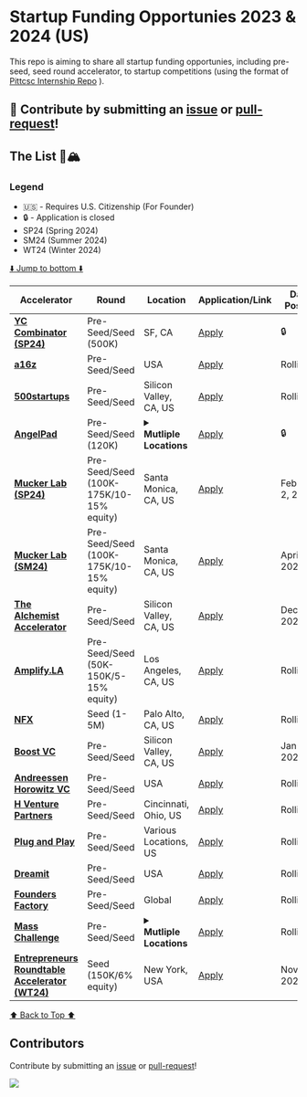 # Startup Funding Opportunies 2023 & 2024 (US)

This repo is aiming to share all startup funding opportunies, including pre-seed, seed round accelerator, to startup competitions (using the format of <a href="https://github.com/SimplifyJobs/Summer2024-Internships">Pittcsc Internship Repo</a> ).

🙏 **Contribute** by submitting an [issue](https://github.com/CoderJeffrey/Startup-funding-opportunities/issues/new/choose) or [pull-request](https://github.com/CoderJeffrey/Startup-funding-opportunities/pulls)!
---

## The List 🚴🏔

### Legend
 - 🇺🇸 - Requires U.S. Citizenship (For Founder)
 - 🔒 - Application is closed
 - SP24 (Spring 2024)
 - SM24 (Summer 2024)
 - WT24 (Winter 2024)

[⬇️ Jump to bottom ⬇️](https://github.com/CoderJeffrey/Startup-funding-opportunities#Contributors)
<!-- Please leave a one line gap between this and the table TABLE_START (DO NOT CHANGE THIS LINE) -->

| Accelerator | Round | Location | Application/Link | Date Posted |
| ------- | ---- | -------- | ---------------- | ----------- |
| **[YC Combinator (SP24)](https://www.ycombinator.com/apply)** | Pre-Seed/Seed (500K) | SF, CA | <a href="https://www.ycombinator.com/apply">Apply</a> | 🔒 |
| **[a16z](https://info.a16z.com/TxO-Application-Form.html)** | Pre-Seed/Seed | USA | <a href="https://info.a16z.com/TxO-Application-Form.html">Apply</a> |  Rolling |
| **[500startups](http://500.co)** | Pre-Seed/Seed | Silicon Valley, CA, US | [Apply](http://500.co) | Rolling |
| **[AngelPad](http://angelpad.com/)** | Pre-Seed/Seed (120K) | <details><summary>**Mutliple Locations**</summary>San Francisco, CA<br>New York, NY, US</details>| <a href="http://angelpad.com/">Apply</a> | 🔒 |
| **[Mucker Lab (SP24)](http://muckerlab.com)** | Pre-Seed/Seed (100K-175K/10-15% equity) | Santa Monica, CA, US | <a href="https://airtable.com/appCBXWRvcmsRBylG/shr9wDy6T7sY8O72u">Apply</a> | February 2, 2024 |
| **[Mucker Lab (SM24)](http://muckerlab.com)** | Pre-Seed/Seed (100K-175K/10-15% equity) | Santa Monica, CA, US | <a href="https://airtable.com/appCBXWRvcmsRBylG/shr9wDy6T7sY8O72u">Apply</a> | April 26, 2024 |
| **[The Alchemist Accelerator](http://www.alchemistaccelerator.com/)** | Pre-Seed/Seed | Silicon Valley, CA, US | <a href="https://www.alchemistaccelerator.com/apply?hsCtaTracking=158cbd02-6c3d-4216-bc77-8041cac65ee1%7C09bb0443-2928-405b-ba25-3831dbfaebce">Apply</a> | Dec 29, 2023 |
| **[Amplify.LA](http://amplify.la)** | Pre-Seed/Seed (50K-150K/5-15% equity) | Los Angeles, CA, US | <a href="https://amplify.la/contact/">Apply</a> | Rolling |
| **[NFX](http://www.nfx.com/company/growth)** | Seed (1-5M) | Palo Alto, CA, US | <a href="https://signal.nfx.com/login">Apply</a> | Rolling |
| **[Boost VC](http://www.boost.vc)** | Pre-Seed/Seed | Silicon Valley, CA, US | <a href="https://boostvc.submittable.com/submit">Apply</a> | Jan 2024 |
| **[Andreessen Horowitz VC](https://a16z.com/)** | Pre-Seed/Seed | USA | <a href="https://info.a16z.com/TxO-Application-Form.html">Apply</a> | Rolling | 
| **[H Venture Partners](https://h.ventures/)** | Pre-Seed/Seed | Cincinnati, Ohio, US | <a href="https://h.ventures/pitch-us">Apply</a> | Rolling |
| **[Plug and Play](https://www.plugandplaytechcenter.com/)** | Pre-Seed/Seed | Various Locations, US | <a href="https://www.plugandplaytechcenter.com/join/">Apply</a> | Rolling |
| **[Dreamit](https://www.dreamit.com/)** | Pre-Seed/Seed | USA | <a href="https://www.dreamit.com/getstarted">Apply</a> | Rolling |
| **[Founders Factory](https://foundersfactory.com/)** | Pre-Seed/Seed | Global | <a href="https://foundersfactory.com/">Apply</a> | Rolling |
| **[Mass Challenge](https://masschallenge.org/)** | Pre-Seed/Seed | <details><summary>**Mutliple Locations**</summary>Boston, MA<br>Austin, TX<br>Houston, TX<br>Dallas, TX</details> | <a href="https://accelerate.masschallenge.org/accounts/register/">Apply</a> | Rolling |
| **[Entrepreneurs Roundtable Accelerator (WT24)](https://www.eranyc.com/)** | Seed (150K/6% equity) | New York, USA | <a href="https://www.eranyc.com/apply/">Apply</a> | Nov 6, 2023 |



<!-- Please leave a one line gap between this and the table TABLE_END (DO NOT CHANGE THIS LINE) -->
[⬆️ Back to Top ⬆️](https://github.com/CoderJeffrey/Startup-funding-opportunities#the-list-)

## Contributors

Contribute by submitting an [issue](https://github.com/CoderJeffrey/Startup-funding-opportunities/issues/new/choose) or [pull-request](https://github.com/CoderJeffrey/Startup-funding-opportunities/pulls)!


<a href="https://github.com/CoderJeffrey/Startup-funding-opportunities/graphs/contributors">
  <img src="https://contrib.rocks/image?repo=CoderJeffrey/Startup-funding-opportunities" />
</a>
